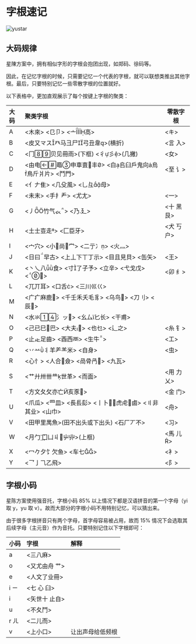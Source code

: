 # 字根速记

![yustar](/yustar.png)

## 大码规律

星陳方案中，拥有相似字形的字根会抱团出现，如郑码、徐码等。

因此，在记忆字根的时候，只需要记忆一个代表的字根，就可以联想类推出其他字根。最后，只要特别记忆一些零散字根的位置就好。

以下表格中，更加直观展示了每个按键上字根的聚类：

<div class="zigen-font">

| 大码 | 聚类字根                                                 | 零散字根   |
| :--- | :------------------------------------------------------- | ---------- |
| A    | <木來> <㔾卩> <亠高>                                 | <キ>       |
| B    | <皮又龴ス癶马彐尸弓丑韋>(横折)                       | <言 入>    |
| C    | <冂贝见冊雨>(下框) <彳彡>(几撇)                      | <女>       |
| D    | <由电黽申車叀丰> <白𠂤臼戶鬼向烏鳥斤爿片> <鬥門>  | <至 讠>    |
| E    | <亻𠂇隹> <几殳風> <乚彑母>                              |            |
| F    | <未末> <手扌龵> <尤尢>                                   | <一>       |
| G    | <丿竹气𧘇> <乃廴>                                     | <十 黑 艮> |
| H    | <土士壴走> <匚臣牙>                                     | <犬 丂 户> |
| I    | <宀穴> <小尚龸> <二亍冫> <火灬>                       |            |
| J    | <日曰早古> <上丄下丅丁示> <目且見貝> <缶矢>             | <王>       |
| K    | <丶乀八食> <寸了子予> <立辛> <弋戈戊> <𠁁>           | <卯 纟>    |
| L    | <兀丌耳> <口舌> <三川巛巜>                              |            |
| M    | <广疒麻鹿> <千壬禾夭毛豸> <乌鸟> <刀刂> <辰>          |            |
| N    | <水氺氵ッ> <幺厶匕长> <干甫>                         |            |
| O    | <己已巳巴> <大夫> <也乜> <辶之>                       | <糸 钅>    |
| P    | <止龰足齒> <酉西襾> <生牛>                              | <工>       |
| Q    | <丷䒑丬羊⺶⺷米> <自身>                                   | <虫>       |
| R    | <心忄> <人合僉> <咼骨冎> <九瓦>                        |            |
| S    | <艹廾卅卌龷世革> <而面>                                 | <用 力 乂> |
| T    | <方文夂攵亦亡亥豕𧰨>                                     | <金 门>    |
| U    | <爪瓜> <罒皿> <長镸髟> <丨卜虎虍鹵> <〢非其业> <山巾> | <舟>       |
| V    | <田甲里禺魚>(田不出头或下出头) <石厂丆不>                | <习>       |
| W    | <月勹 囗凵丩屮丱>(上框)                               | <馬 儿>   |
| X    | <冖𠂊夕饣欠鱼> <车七>                                   | <衤>       |
| Y    | <乛亅⺄乙飛>                                              | <阝>       |

</div>

## 字根小码

星陈方案使用强音托，字根小码 85% 以上情况下都是汉语拼音的第一个字母（yi 取 y，yu 取 v）。故而大部分的字根小码不用特别记忆，可以猜出来。

由于很多字根拼音只有两个字母，首字母容易被占用，故而 15% 情况下会选取其后续字母（主元音）作为音托。只要特别记住以下字根即可：

| 小码 | 字根          | 解释             |
| :--- | :------------ | :--------------- |
| a    | <三八麻>      |                  |
| o    | <又尤由舟 艹> |                  |
| e    | <人文了业冊>  |                  |
| i ㄧ | <七 心 臼>    |                  |
| i    | <矢世十 止自> |                  |
| u    | <不夂鬥>      |                  |
| r ㄦ | <二儿而>      |                  |
| v    | <上小口>      | 让出声母给低频根 |
